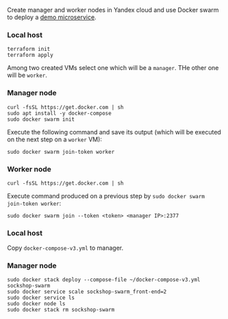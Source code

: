 Create manager and worker nodes in Yandex cloud and use Docker swarm to deploy a [demo microservice](https://github.com/microservices-demo/microservices-demo).

### Local host
```
terraform init
terraform apply
```
Among two created VMs select one which will be a ```manager```. THe other one will be ```worker```.

### Manager node
```
curl -fsSL https://get.docker.com | sh
sudo apt install -y docker-compose
sudo docker swarm init
```
Execute the following command and save its output (which will be executed on the next step on a ```worker``` VM):
```
sudo docker swarm join-token worker
```

### Worker node
```
curl -fsSL https://get.docker.com | sh
```
Execute command produced on a previous step by ```sudo docker swarm join-token worker```:
```
sudo docker swarm join --token <token> <manager IP>:2377
```

### Local host
Copy ```docker-compose-v3.yml``` to manager.

### Manager node
```
sudo docker stack deploy --compose-file ~/docker-compose-v3.yml sockshop-swarm
sudo docker service scale sockshop-swarm_front-end=2
sudo docker service ls
sudo docker node ls
sudo docker stack rm sockshop-swarm
```
